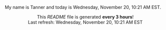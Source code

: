 My name is Tanner and today is Wednesday, November 20, 10:21 AM EST.

<p align="center">This <i>README</i> file is generated <b>every 3 hours</b>!</br>Last refresh: Wednesday, November 20, 10:21 AM EST<br /></p>
